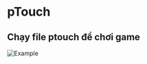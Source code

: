 # pTouch

## Chạy file ptouch để chơi game

![Example](https://github.com/shibakurogane/pTouch/example.png)
